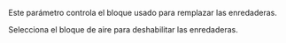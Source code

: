 Este parámetro controla el bloque usado para remplazar las enredaderas.

Selecciona el bloque de aire para deshabilitar las enredaderas.